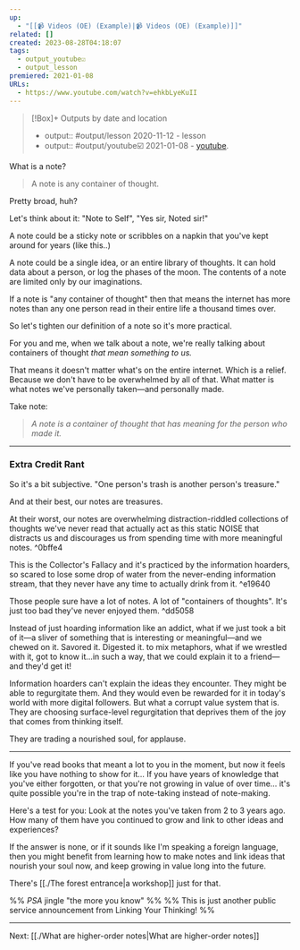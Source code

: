 ```yaml
---
up:
  - "[[📹 Videos (OE) (Example)|📹 Videos (OE) (Example)]]"
related: []
created: 2023-08-28T04:18:07
tags:
  - output_youtube☑️
  - output_lesson
premiered: 2021-01-08
URLs:
  - https://www.youtube.com/watch?v=ehkbLyeKuII
---
```


> [!Box]+ Outputs by date and location
> - output:: #output/lesson 2020-11-12 - lesson
> - output:: #output/youtube☑️ 2021-01-08 - [youtube](https://www.youtube.com/watch?v=ehkbLyeKuII).

What is a note? 

> A note is any container of thought.

Pretty broad, huh? 

Let's think about it: "Note to Self", "Yes sir, Noted sir!"

A note could be a sticky note or scribbles on a napkin that you've kept around for years (like this..)

A note could be a single idea, or an entire library of thoughts. It can hold data about a person, or log the phases of the moon. The contents of a note are limited only by our imaginations. 

If a note is "any container of thought" then that means the internet has more notes than any one person read in their entire life a thousand times over. 

So let's tighten our definition of a note so it's more practical.

For you and me, when we talk about a note, we're really talking about containers of thought *that mean something to us.* 

That means it doesn't matter what's on the entire internet. Which is a relief. Because we don't have to be overwhelmed by all of that. What matter is what notes we've personally taken—and personally made.

Take note: 

> *A note is a container of thought that has meaning for the person who made it.*

---

### Extra Credit Rant
So it's a bit subjective. "One person's trash is another person's treasure."

And at their best, our notes are treasures.

At their worst, our notes are overwhelming distraction-riddled collections of thoughts we've never read that actually act as this static NOISE that distracts us and discourages us from spending time with more meaningful notes. ^0bffe4

This is the Collector's Fallacy and it's practiced by the information hoarders, so scared to lose some drop of water from the never-ending information stream, that they never have any time to actually drink from it. ^e19640

Those people sure have a lot of notes. A lot of "containers of thoughts". It's just too bad they've never enjoyed them. ^dd5058

Instead of just hoarding information like an addict, what if we just took a bit of it—a sliver of something that is interesting or meaningful—and we chewed on it. Savored it. Digested it. to mix metaphors, what if we wrestled with it, got to know it…in such a way, that we could explain it to a friend—and they'd get it!

Information hoarders can't explain the ideas they encounter. They might be able to regurgitate them. And they would even be rewarded for it in today's world with more digital followers. But what a corrupt value system that is. They are choosing surface-level regurgitation that deprives them of the joy that comes from thinking itself. 

They are trading a nourished soul, for applause.

---
If you've read books that meant a lot to you in the moment, but now it feels like you have nothing to show for it… If you have years of knowledge that you've either forgotten, or that you're not growing in value of over time… it's quite possible you're in the trap of note-taking instead of note-making. 

Here's a test for you: Look at the notes you've taken from 2 to 3 years ago. How many of them have you continued to grow and link to other ideas and experiences? 

If the answer is none, or if it sounds like I'm speaking a foreign language, then you might benefit from learning how to make notes and link ideas that nourish your soul now, and keep growing in value long into the future. 

There's [[./The forest entrance|a workshop]] just for that. 

%% *PSA* jingle "the more you know" %% 
%% This is just another public service announcement from Linking Your Thinking! %%

---
Next: [[./What are higher-order notes|What are higher-order notes]]